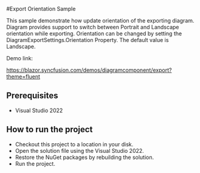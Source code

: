 #Export Orientation Sample

This sample demonstrate how update orientation of the exporting diagram. Diagram provides support to switch between Portrait and Landscape orientation while exporting. Orientation can be changed by setting the DiagramExportSettings.Orientation Property. The default value is Landscape.

Demo link: 

https://blazor.syncfusion.com/demos/diagramcomponent/export?theme=fluent

## Prerequisites

* Visual Studio 2022

## How to run the project

* Checkout this project to a location in your disk.
* Open the solution file using the Visual Studio 2022.
* Restore the NuGet packages by rebuilding the solution.
* Run the project.
